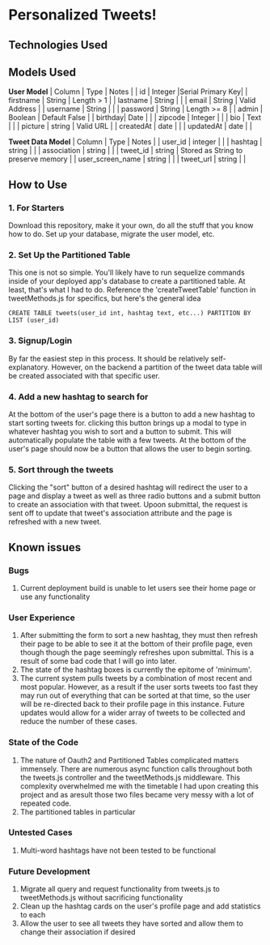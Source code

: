 # Personalized Tweets!

## Technologies Used

## Models Used
**User Model**
| Column | Type | Notes |
| id | Integer |Serial Primary Key|
| firstname | String | Length > 1 |
| lastname | String | |
| email | String | Valid Address |
| username | String | |
| password | String | Length >= 8 |
| admin | Boolean | Default False |
| birthday| Date | |
| zipcode | Integer | |
| bio | Text | |
| picture | string | Valid URL |
| createdAt | date | |
| updatedAt | date | |

**Tweet Data Model**
| Column | Type | Notes |
| user_id | integer | |
| hashtag | string | |
| association | string | |
| tweet_id | string | Stored as String to preserve memory |
| user_screen_name | string | |
| tweet_url | string | |

## How to Use

### 1. For Starters
Download this repository, make it your own, do all the stuff that you know how to do. Set up your database, migrate the user model, etc.

### 2. Set Up the Partitioned Table
This one is not so simple. You'll likely have to run sequelize commands inside of your deployed app's database to create a partitioned table. At least, that's what I had to do. Reference the 'createTweetTable' function in tweetMethods.js for specifics, but here's the general idea
```
CREATE TABLE tweets(user_id int, hashtag text, etc...) PARTITION BY LIST (user_id)
```

### 3. Signup/Login
By far the easiest step in this process. It should be relatively self-explanatory. However, on the backend a partition of the tweet data table will be created associated with that specific user.

### 4. Add a new hashtag to search for
At the bottom of the user's page there is a button to add a new hashtag to start sorting tweets for. clicking this button brings up a modal to type in whatever hashtag you wish to sort and a button to submit. This will automatically populate the table with a few tweets. At the bottom of the user's page should now be a button that allows the user to begin sorting.

### 5. Sort through the tweets
Clicking the "sort" button of a desired hashtag will redirect the user to a page and display a tweet as well as three radio buttons and a submit button to create an association with that tweet. Upoon submittal, the request is sent off to update that tweet's association attribute and the page is refreshed with a new tweet.

## Known issues

### Bugs
1. Current deployment build is unable to let users see their home page or use any functionality

### User Experience
1. After submitting the form to sort a new hashtag, they must then refresh their page to be able to see it at the bottom of their profile page, even though though the page seemingly refreshes upon submittal. This is a result of some bad code that I will go into later.
2. The state of the hashtag boxes is currently the epitome of 'minimum'.
3. The current system pulls tweets by a combination of most recent and most popular. However, as a result if the user sorts tweets too fast they may run out of everything that can be sorted at that time, so the user will be re-directed back to their profile page in this instance. Future updates would allow for a wider array of tweets to be collected and reduce the number of these cases.

### State of the Code
1. The nature of Oauth2 and Partitioned Tables complicated matters immensely. There are numerous async function calls throughout both the tweets.js controller and the tweetMethods.js middleware. This complexity overwhelmed me with the timetable I had upon creating this project and as aresult those two files became very messy with a lot of repeated code.
2. The partitioned tables in particular

### Untested Cases
1. Multi-word hashtags have not been tested to be functional

### Future Development
1. Migrate all query and request functionality from tweets.js to tweetMethods.js without sacrificing functionality
2. Clean up the hashtag cards on the user's profile page and add statistics to each
3. Allow the user to see all tweets they have sorted and allow them to change their association if desired